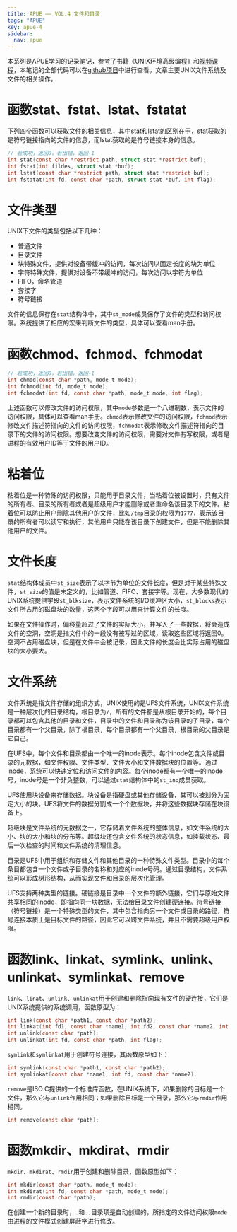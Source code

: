 ```yaml
---
title: APUE —— VOL.4 文件和目录
tags: "APUE"
key: apue-4
sidebar:
  nav: apue
---
```


本系列是APUE学习的记录笔记，参考了书籍《UNIX环境高级编程》和[视频课程](https://www.bilibili.com/video/BV18p4y167Md/)，本笔记的全部代码可以在[github项目](https://github.com/TypeFloat/Learning-APUE)中进行查看。文章主要UNIX文件系统及文件的相关操作。<!--more-->

# 函数stat、fstat、lstat、fstatat

下列四个函数可以获取文件的相关信息，其中stat和lstat的区别在于，stat获取的是符号链接指向的文件的信息，而lstat获取的是符号链接本身的信息。

```c
// 若成功，返回0，若出错，返回-1
int stat(const char *restrict path, struct stat *restrict buf);
int fstat(int fildes, struct stat *buf);
int lstat(const char *restrict path, struct stat *restrict buf);
int fstatat(int fd, const char *path, struct stat *buf, int flag);
```

# 文件类型

UNIX下文件的类型包括以下几种：
- 普通文件
- 目录文件
- 块特殊文件，提供对设备带缓冲的访问，每次访问以固定长度的块为单位
- 字符特殊文件，提供对设备不带缓冲的访问，每次访问以字符为单位
- FIFO，命名管道
- 套接字
- 符号链接

文件的信息保存在`stat`结构体中，其中`st_mode`成员保存了文件的类型和访问权限。系统提供了相应的宏来判断文件的类型，具体可以查看man手册。

# 函数chmod、fchmod、fchmodat

```c
// 若成功，返回0，若出错，返回-1
int chmod(const char *path, mode_t mode);
int fchmod(int fd, mode_t mode);
int fchmodat(int fd, const char *path, mode_t mode, int flag);
```

上述函数可以修改文件的访问权限，其中`mode`参数是一个八进制数，表示文件的访问权限，具体可以查看man手册。`chmod`表示修改文件的访问权限，`fchmod`表示修改文件描述符指向的文件的访问权限，`fchmodat`表示修改文件描述符指向的目录下的文件的访问权限。想要改变文件的访问权限，需要对文件有写权限，或者是进程的有效用户ID等于文件的用户ID。

# 粘着位

粘着位是一种特殊的访问权限，只能用于目录文件，当粘着位被设置时，只有文件的所有者、目录的所有者或者是超级用户才能删除或者重命名该目录下的文件。粘着位可以防止用户删除其他用户的文件，比如`/tmp`目录的权限为`1777`，表示该目录的所有者可以读写和执行，其他用户只能在该目录下创建文件，但是不能删除其他用户的文件。

# 文件长度

`stat`结构体成员中`st_size`表示了以字节为单位的文件长度，但是对于某些特殊文件，`st_size`的值是未定义的，比如管道、FIFO、套接字等。现在，大多数现代的UNIX系统提供字段`st_blksize`，表示文件系统的I/O缓冲区大小，`st_blocks`表示文件所占用的磁盘块的数量，这两个字段可以用来计算文件的长度。

如果在文件操作时，偏移量超过了文件的实际大小，并写入了一些数据，将会造成文件的空洞，空洞是指文件中的一段没有被写过的区域，读取这些区域将返回0。空洞不占用磁盘块，但是在文件中会被记录，因此文件的长度会比实际占用的磁盘块的大小要大。

# 文件系统

文件系统是指文件存储的组织方式，UNIX使用的是UFS文件系统，UNIX文件系统是一种层次化的目录结构，根目录为`/`，所有的文件都是从根目录开始的，每个目录都可以包含其他的目录和文件，目录中的文件和目录称为该目录的子目录，每个目录都有一个父目录，除了根目录，每个目录都有一个父目录，根目录的父目录是它自己。

在UFS中，每个文件和目录都由一个唯一的inode表示。每个inode包含文件或目录的元数据，如文件权限、文件类型、文件大小和文件数据块的位置等。通过inode，系统可以快速定位和访问文件的内容。每个inode都有一个唯一的inode号，inode号是一个非负整数，可以通过`stat`结构体中的`st_ino`成员获取。

UFS使用块设备来存储数据。块设备是指硬盘或其他存储设备，其可以被划分为固定大小的块。UFS将文件的数据分割成一个个数据块，并将这些数据块存储在块设备上。

超级块是文件系统的元数据之一，它存储着文件系统的整体信息，如文件系统的大小、块的大小和块的分布等。超级块还包含文件系统的状态信息，如挂载状态、最后一次检查的时间和文件系统的清理信息。

目录是UFS中用于组织和存储文件和其他目录的一种特殊文件类型。目录中的每个条目都包含一个文件或子目录的名称和对应的inode号码。通过目录结构，文件系统可以形成树形结构，从而实现文件和目录的层次化管理。

UFS支持两种类型的链接。硬链接是目录中一个文件的额外链接，它们与原始文件共享相同的inode，即指向同一块数据，无法给目录文件创建硬连接。符号链接（符号链接）是一个特殊类型的文件，其中包含指向另一个文件或目录的路径，符号连接本质上是目标文件的路径，因此它可以跨文件系统，并且不需要超级用户权限。

# 函数link、linkat、symlink、unlink、unlinkat、symlinkat、remove

`link`、`linat`、`unlink`、`unlinkat`用于创建和删除指向现有文件的硬连接，它们是UNIX系统提供的系统调用，函数原型为：

```c
int link(const char *path1, const char *path2);
int linkat(int fd1, const char *name1, int fd2, const char *name2, int flag);
int unlink(const char *path);
int unlinkat(int fd, const char *path, int flag);
```

`symlink`和`symlinkat`用于创建符号连接，其函数原型如下：

```c
int symlink(const char *path1, const char *path2);
int symlinkat(const char *name1, int fd, const char *name2);
```

`remove`是ISO C提供的一个标准库函数，在UNIX系统下，如果删除的目标是一个文件，那么它与`unlink`作用相同；如果删除目标是一个目录，那么它与`rmdir`作用相同。

```c
int remove(const char *path);
```

# 函数mkdir、mkdirat、rmdir
`mkdir`、`mkdirat`、`rmdir`用于创建和删除目录，函数原型如下：

```c
int mkdir(const char *path, mode_t mode);
int mkdirat(int fd, const char *path, mode_t mode);
int rmdir(const char *path);
```

在创建一个新的目录时，`.`和`..`目录项是自动创建的，所指定的文件访问权限`mode`由进程的文件模式创建屏蔽字进行修改。
